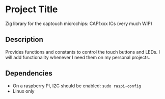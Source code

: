 # Project Title

Zig library for the captouch microchips: CAP1xxx ICs (very much WIP)

## Description

Provides functions and constants to control the touch buttons and LEDs. I will add functionality whenever I need them on my personal projects.

## Dependencies

* On a raspberry PI, I2C should be enabled: ```sudo raspi-config```
* Linux only
